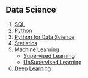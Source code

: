 ## Data Science

1. [SQL](content/sql.md)
2. [Python](content/python.ipynb)
3. [Python for Data Science](content/pythonDS.ipynb)
4. [Statistics](content/statistics.md)
5. Machine Learning
   - [Supervised Learning](content/supervised.md)
   - [UnSupervised Learning](content/supervised.md)
6. [Deep Learning]()
